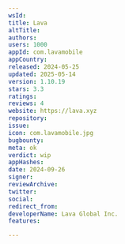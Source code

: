 ```yaml
---
wsId: 
title: Lava
altTitle: 
authors: 
users: 1000
appId: com.lavamobile
appCountry: 
released: 2024-05-25
updated: 2025-05-14
version: 1.10.19
stars: 3.3
ratings: 
reviews: 4
website: https://lava.xyz
repository: 
issue: 
icon: com.lavamobile.jpg
bugbounty: 
meta: ok
verdict: wip
appHashes: 
date: 2024-09-26
signer: 
reviewArchive: 
twitter: 
social: 
redirect_from: 
developerName: Lava Global Inc.
features: 

---
```


